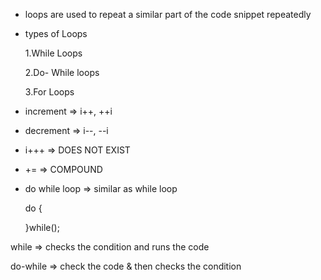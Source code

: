 - loops are used to repeat a similar part of the code snippet repeatedly

- types of Loops

  1.While Loops

  2.Do- While loops

  3.For Loops

- increment => i++, ++i
- decrement => i--, --i

- i+++ => DOES NOT EXIST
- += => COMPOUND

- do while loop => similar as while loop

  do {

  }while();

while => checks the condition and runs the code

do-while => check the code & then checks the condition
